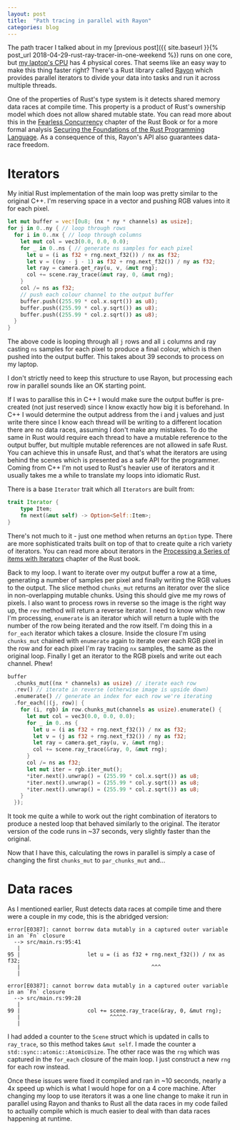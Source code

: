 ```yaml
---
layout: post
title:  "Path tracing in parallel with Rayon"
categories: blog
---
```


The path tracer I talked about in my [previous post]({{ site.baseurl }}{% post_url 2018-04-29-rust-ray-tracer-in-one-weekend %}) runs on one core, but [my laptop's CPU](https://ark.intel.com/products/78930/Intel-Core-i7-4710HQ-Processor-6M-Cache-up-to-3_50-GHz) has 4 physical cores. That seems like an easy way to make this thing faster right? There's a Rust library called [Rayon](https://crates.io/crates/rayon) which provides parallel iterators to divide your data into tasks and run it across multiple threads.

One of the properties of Rust's type system is it detects shared memory data races at compile time. This property is a product of Rust's ownership model which does not allow shared mutable state. You can read more about this in the [Fearless Concurrency](https://doc.rust-lang.org/book/second-edition/ch16-00-concurrency.html) chapter of the Rust Book or for a more formal analysis [Securing the Foundations of the Rust Programming Language](https://people.mpi-sws.org/~dreyer/papers/rustbelt/paper.pdf). As a consequence of this, Rayon's API also guarantees data-race freedom.

# Iterators

My initial Rust implementation of the main loop was pretty similar to the original C++. I'm reserving space in a vector and pushing RGB values into it for each pixel.

```rust
let mut buffer = vec![0u8; (nx * ny * channels) as usize];
for j in 0..ny { // loop through rows
  for i in 0..nx { // loop through columns
    let mut col = vec3(0.0, 0.0, 0.0);
    for _ in 0..ns { // generate ns samples for each pixel
      let u = (i as f32 + rng.next_f32()) / nx as f32;
      let v = ((ny - j - 1) as f32 + rng.next_f32()) / ny as f32;
      let ray = camera.get_ray(u, v, &mut rng);
      col += scene.ray_trace(&mut ray, 0, &mut rng);
    }
    col /= ns as f32;
    // push each colour channel to the output buffer
    buffer.push((255.99 * col.x.sqrt()) as u8);
    buffer.push((255.99 * col.y.sqrt()) as u8);
    buffer.push((255.99 * col.z.sqrt()) as u8);
  }
}
```

The above code is looping through all `j` rows and all `i` columns and ray casting `ns` samples for each pixel to produce a final colour, which is then pushed into the output buffer. This takes about 39 seconds to process on my laptop.

I don't strictly need to keep this structure to use Rayon, but processing each row in parallel sounds like an OK starting point.

If I was to parallise this in C++ I would make sure the output buffer is pre-created (not just reserved) since I know exactly how big it is beforehand. In C++ I would determine the output address from the i and j values and just write there since I know each thread will be writing to a different location there are no data races, assuming I don't make any mistakes. To do the same in Rust would require each thread to have a mutable reference to the output buffer, but multiple mutable references are not allowed in safe Rust. You can achieve this in unsafe Rust, and that's what the iterators are using behind the scenes which is presented as a safe API for the programmer. Coming from C++ I'm not used to Rust's heavier use of iterators and it usually takes me a while to translate my loops into idiomatic Rust.

There is a base `Iterator` trait which all `Iterators` are built from:

```rust
trait Iterator {
    type Item;
    fn next(&mut self) -> Option<Self::Item>;
}
```

There's not much to it - just one method when returns an `Option` type. There are more sophisticated traits built on top of that to create quite a rich variety of iterators. You can read more about iterators in the [Processing a Series of items with Iterators](https://doc.rust-lang.org/book/second-edition/ch13-02-iterators.html) chapter of the Rust book.

Back to my loop. I want to iterate over my output buffer a row at a time, generating a number of samples per pixel and finally writing the RGB values to the output. The slice method `chunks_mut` returns an iterator over the slice in non-overlapping mutable chunks. Using this should give me my rows of pixels. I also want to process rows in reverse so the image is the right way up, the `rev` method will return a reverse iterator. I need to know which row I'm processing, `enumerate` is an iterator which will return a tuple with the number of the row being iterated and the row itself.  I'm doing this in a `for_each` iterator which takes a closure. Inside the closure I'm using `chunks_mut` chained with `enumerate` again to iterate over each RGB pixel in the row and for each pixel I'm ray tracing `nx` samples, the same as the original loop. Finally I get an iterator to the RGB pixels and write out each channel. Phew!

```rust
buffer
  .chunks_mut((nx * channels) as usize) // iterate each row
  .rev() // iterate in reverse (otherwise image is upside down)
  .enumerate() // generate an index for each row we're iterating
  .for_each(|(j, row)| {
    for (i, rgb) in row.chunks_mut(channels as usize).enumerate() {
      let mut col = vec3(0.0, 0.0, 0.0);
      for _ in 0..ns {
        let u = (i as f32 + rng.next_f32()) / nx as f32;
        let v = (j as f32 + rng.next_f32()) / ny as f32;
        let ray = camera.get_ray(u, v, &mut rng);
        col += scene.ray_trace(&ray, 0, &mut rng);
      }
      col /= ns as f32;
      let mut iter = rgb.iter_mut();
      *iter.next().unwrap() = (255.99 * col.x.sqrt()) as u8;
      *iter.next().unwrap() = (255.99 * col.y.sqrt()) as u8;
      *iter.next().unwrap() = (255.99 * col.z.sqrt()) as u8;
    }
  });
```

It took me quite a while to work out the right combination of iterators to produce a nested loop that behaved similarly to the original. The iterator version of the code runs in ~37 seconds, very slightly faster than the original.

Now that I have this, calculating the rows in parallel is simply a case of changing the first `chunks_mut` to `par_chunks_mut` and...

# Data races

As I mentioned earlier, Rust detects data races at compile time and there were a couple in my code, this is the abridged version:

```
error[E0387]: cannot borrow data mutably in a captured outer variable in an `Fn` closure
  --> src/main.rs:95:41
   |
95 |                     let u = (i as f32 + rng.next_f32()) / nx as f32;
   |                                         ^^^
   |

error[E0387]: cannot borrow data mutably in a captured outer variable in an `Fn` closure
  --> src/main.rs:99:28
   |
99 |                     col += scene.ray_trace(&ray, 0, &mut rng);
   |                            ^^^^^
   |
```

I had added a counter to the `Scene` struct which is updated in calls to `ray_trace`, so this method takes `&mut self`. I made the counter a `std::sync::atomic::AtomicUsize`. The other race was the `rng` which was captured in the `for_each` closure of the main loop. I just construct a new `rng` for each row instead.

Once these issues were fixed it compiled and ran in ~10 seconds, nearly a 4x speed up which is what I would hope for on a 4 core machine. After changing my loop to use iterators it was a one line change to make it run in parallel using Rayon and thanks to Rust all the data races in my code failed to actually compile which is much easier to deal with than data races happening at runtime.
